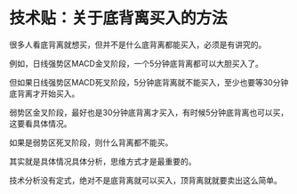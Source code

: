 # 技术贴：关于底背离买入的方法
[url]: (https://t.zsxq.com/jynEmUn)

很多人看底背离就想买，但并不是什么底背离都能买入，必须是有讲究的。

例如，日线强势区MACD金叉阶段，一个5分钟底背离都可以大胆买入了。

但如果日线强势区MACD死叉阶段，5分钟底背离就不能买入，至少也要等30分钟底背离才开始买入。

弱势区金叉阶段，最好也是30分钟底背离才买入，有时候5分钟底背离也可以买，这要看具体情况。

如果是弱势区死叉阶段，则什么背离都不能买。

其实就是具体情况具体分析，思维方式才是最重要的。

技术分析没有定式，绝对不是底背离就可以买入，顶背离就就要卖出这么简单。